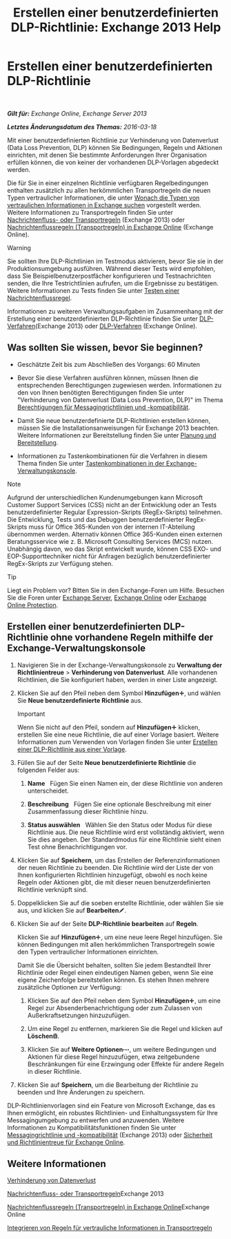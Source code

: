 ﻿---
title: 'Erstellen einer benutzerdefinierten DLP-Richtlinie: Exchange 2013 Help'
TOCTitle: Erstellen einer benutzerdefinierten DLP-Richtlinie
ms:assetid: b3299a39-9663-41e4-b76e-9d2f7879d486
ms:mtpsurl: https://technet.microsoft.com/de-de/library/JJ150550(v=EXCHG.150)
ms:contentKeyID: 50474896
ms.date: 04/24/2018
mtps_version: v=EXCHG.150
ms.translationtype: HT
---

# Erstellen einer benutzerdefinierten DLP-Richtlinie

 

_**Gilt für:** Exchange Online, Exchange Server 2013_

_**Letztes Änderungsdatum des Themas:** 2016-03-18_

Mit einer benutzerdefinierten Richtlinie zur Verhinderung von Datenverlust (Data Loss Prevention, DLP) können Sie Bedingungen, Regeln und Aktionen einrichten, mit denen Sie bestimmte Anforderungen Ihrer Organisation erfüllen können, die von keiner der vorhandenen DLP-Vorlagen abgedeckt werden.

Die für Sie in einer einzelnen Richtlinie verfügbaren Regelbedingungen enthalten zusätzlich zu allen herkömmlichen Transportregeln die neuen Typen vertraulicher Informationen, die unter [Wonach die Typen von vertraulichen Informationen in Exchange suchen](what-the-sensitive-information-types-in-exchange-look-for-exchange-online-help.md) vorgestellt werden. Weitere Informationen zu Transportregeln finden Sie unter [Nachrichtenfluss- oder Transportregeln](mail-flow-rules-transport-rules-in-exchange-2013-exchange-2013-help.md) (Exchange 2013) oder [Nachrichtenflussregeln (Transportregeln) in Exchange Online](https://technet.microsoft.com/de-de/library/jj919238\(v=exchg.150\)) (Exchange Online).


> [!WARNING]
> Sie sollten Ihre DLP-Richtlinien im Testmodus aktivieren, bevor Sie sie in der Produktionsumgebung ausführen. Während dieser Tests wird empfohlen, dass Sie Beispielbenutzerpostfächer konfigurieren und Testnachrichten senden, die Ihre Testrichtlinien aufrufen, um die Ergebnisse zu bestätigen. Weitere Informationen zu Tests finden Sie unter <A href="test-a-mail-flow-rule-exchange-2013-help.md">Testen einer Nachrichtenflussregel</A>.



Informationen zu weiteren Verwaltungsaufgaben im Zusammenhang mit der Erstellung einer benutzerdefinierten DLP-Richtlinie finden Sie unter [DLP-Verfahren](dlp-procedures-exchange-2013-help.md)(Exchange 2013) oder [DLP-Verfahren](https://technet.microsoft.com/de-de/library/jj938003\(v=exchg.150\)) (Exchange Online).

## Was sollten Sie wissen, bevor Sie beginnen?

  - Geschätzte Zeit bis zum Abschließen des Vorgangs: 60 Minuten

  - Bevor Sie diese Verfahren ausführen können, müssen Ihnen die entsprechenden Berechtigungen zugewiesen werden. Informationen zu den von Ihnen benötigten Berechtigungen finden Sie unter "Verhinderung von Datenverlust (Data Loss Prevention, DLP)" im Thema [Berechtigungen für Messagingrichtlinien und -kompatibilität](messaging-policy-and-compliance-permissions-exchange-2013-help.md).

  - Damit Sie neue benutzerdefinierte DLP-Richtlinien erstellen können, müssen Sie die Installationsanweisungen für Exchange 2013 beachten. Weitere Informationen zur Bereitstellung finden Sie unter [Planung und Bereitstellung](planning-and-deployment-for-exchange-2013-installation-instructions.md).

  - Informationen zu Tastenkombinationen für die Verfahren in diesem Thema finden Sie unter [Tastenkombinationen in der Exchange-Verwaltungskonsole](keyboard-shortcuts-in-the-exchange-admin-center-exchange-online-protection-help.md).


> [!NOTE]
> Aufgrund der unterschiedlichen Kundenumgebungen kann Microsoft Customer Support Services (CSS) nicht an der Entwicklung oder an Tests benutzerdefinierter Regular Expression-Skripts (RegEx-Skripts) teilnehmen. Die Entwicklung, Tests und das Debuggen benutzerdefinierter RegEx-Skripts muss für Office&nbsp;365-Kunden von der internen IT-Abteilung übernommen werden. Alternativ können Office&nbsp;365-Kunden einen externen Beratungsservice wie z.&nbsp;B. Microsoft Consulting Services (MCS) nutzen. Unabhängig davon, wo das Skript entwickelt wurde, können CSS EXO- und EOP-Supporttechniker nicht für Anfragen bezüglich benutzerdefinierter RegEx-Skripts zur Verfügung stehen.




> [!TIP]
> Liegt ein Problem vor? Bitten Sie in den Exchange-Foren um Hilfe. Besuchen Sie die Foren unter <A href="https://go.microsoft.com/fwlink/p/?linkid=60612">Exchange Server</A>, <A href="https://go.microsoft.com/fwlink/p/?linkid=267542">Exchange Online</A> oder <A href="https://go.microsoft.com/fwlink/p/?linkid=285351">Exchange Online Protection</A>.



## Erstellen einer benutzerdefinierten DLP-Richtlinie ohne vorhandene Regeln mithilfe der Exchange-Verwaltungskonsole

1.  Navigieren Sie in der Exchange-Verwaltungskonsole zu **Verwaltung der Richtlinientreue** \> **Verhinderung von Datenverlust**. Alle vorhandenen Richtlinien, die Sie konfiguriert haben, werden in einer Liste angezeigt.

2.  Klicken Sie auf den Pfeil neben dem Symbol **Hinzufügen**![Hinzufügen (Symbol)](images/JJ218640.c1e75329-d6d7-4073-a27d-498590bbb558(EXCHG.150).gif "Hinzufügen (Symbol)"), und wählen Sie **Neue benutzerdefinierte Richtlinie** aus.
    

    > [!IMPORTANT]
    > Wenn Sie nicht auf den Pfeil, sondern auf <STRONG>Hinzufügen</STRONG><IMG title="Hinzufügen (Symbol)" alt="Hinzufügen (Symbol)" src="images/JJ218640.c1e75329-d6d7-4073-a27d-498590bbb558(EXCHG.150).gif"> klicken, erstellen Sie eine neue Richtlinie, die auf einer Vorlage basiert. Weitere Informationen zum Verwenden von Vorlagen finden Sie unter <A href="https://docs.microsoft.com/de-de/exchange/security-and-compliance/data-loss-prevention/create-dlp-policy-from-template">Erstellen einer DLP-Richtlinie aus einer Vorlage</A>.



3.  Füllen Sie auf der Seite **Neue benutzerdefinierte Richtlinie** die folgenden Felder aus:
    
    1.  **Name**   Fügen Sie einen Namen ein, der diese Richtlinie von anderen unterscheidet.
    
    2.  **Beschreibung**   Fügen Sie eine optionale Beschreibung mit einer Zusammenfassung dieser Richtlinie hinzu.
    
    3.  **Status auswählen**   Wählen Sie den Status oder Modus für diese Richtlinie aus. Die neue Richtlinie wird erst vollständig aktiviert, wenn Sie dies angeben. Der Standardmodus für eine Richtlinie sieht einen Test ohne Benachrichtigungen vor.

4.  Klicken Sie auf **Speichern**, um das Erstellen der Referenzinformationen der neuen Richtlinie zu beenden. Die Richtlinie wird der Liste der von Ihnen konfigurierten Richtlinien hinzugefügt, obwohl es noch keine Regeln oder Aktionen gibt, die mit dieser neuen benutzerdefinierten Richtlinie verknüpft sind.

5.  Doppelklicken Sie auf die soeben erstellte Richtlinie, oder wählen Sie sie aus, und klicken Sie auf **Bearbeiten**![Bearbeitungssymbol](images/Bb124582.6f53ccb2-1f13-4c02-bea0-30690e6ea71d(EXCHG.150).gif "Bearbeitungssymbol").

6.  Klicken Sie auf der Seite **DLP-Richtlinie bearbeiten** auf **Regeln**.
    
    Klicken Sie auf **Hinzufügen**![Hinzufügen (Symbol)](images/JJ218640.c1e75329-d6d7-4073-a27d-498590bbb558(EXCHG.150).gif "Hinzufügen (Symbol)"), um eine neue leere Regel hinzufügen. Sie können Bedingungen mit allen herkömmlichen Transportregeln sowie den Typen vertraulicher Informationen einrichten.
    
    Damit Sie die Übersicht behalten, sollten Sie jedem Bestandteil Ihrer Richtlinie oder Regel einen eindeutigen Namen geben, wenn Sie eine eigene Zeichenfolge bereitstellen können. Es stehen Ihnen mehrere zusätzliche Optionen zur Verfügung:
    
    1.  Klicken Sie auf den Pfeil neben dem Symbol **Hinzufügen**![Hinzufügen (Symbol)](images/JJ218640.c1e75329-d6d7-4073-a27d-498590bbb558(EXCHG.150).gif "Hinzufügen (Symbol)"), um eine Regel zur Absenderbenachrichtigung oder zum Zulassen von Außerkraftsetzungen hinzuzufügen.
    
    2.  Um eine Regel zu entfernen, markieren Sie die Regel und klicken auf **Löschen**![Löschen (Symbol)](images/JJ657511.14f639f6-61e8-4418-bbfb-0db14de9d2f5(EXCHG.150).gif "Löschen (Symbol)").
    
    3.  Klicken Sie auf **Weitere Optionen**![Weitere Optionen (Symbol)](images/JJ150550.5381819e-3b21-4873-8714-e9b956290b28(EXCHG.150).gif "Weitere Optionen (Symbol)"), um weitere Bedingungen und Aktionen für diese Regel hinzuzufügen, etwa zeitgebundene Beschränkungen für eine Erzwingung oder Effekte für andere Regeln in dieser Richtlinie.

7.  Klicken Sie auf **Speichern**, um die Bearbeitung der Richtlinie zu beenden und Ihre Änderungen zu speichern.

DLP-Richtlinienvorlagen sind ein Feature von Microsoft Exchange, das es Ihnen ermöglicht, ein robustes Richtlinien- und Einhaltungssystem für Ihre Messagingumgebung zu entwerfen und anzuwenden. Weitere Informationen zu Kompatibilitätsfunktionen finden Sie unter [Messagingrichtlinie und -kompatibilität](messaging-policy-and-compliance-exchange-2013-help.md) (Exchange 2013) oder [Sicherheit und Richtlinientreue für Exchange Online](https://technet.microsoft.com/de-de/library/jj200706\(v=exchg.150\)).

## Weitere Informationen

[Verhinderung von Datenverlust](https://review.docs.microsoft.com/de-de/exchange/security-and-compliance/data-loss-prevention/data-loss-prevention)

[Nachrichtenfluss- oder Transportregeln](mail-flow-rules-transport-rules-in-exchange-2013-exchange-2013-help.md)Exchange 2013

[Nachrichtenflussregeln (Transportregeln) in Exchange Online](https://technet.microsoft.com/de-de/library/jj919238\(v=exchg.150\))Exchange Online

[Integrieren von Regeln für vertrauliche Informationen in Transportregeln](https://review.docs.microsoft.com/de-de/exchange/security-and-compliance/data-loss-prevention/integrate-sensitive-information-rules)

